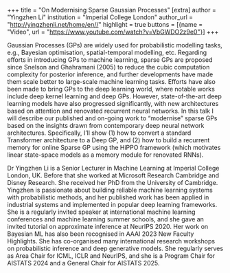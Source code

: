+++
title = "On Modernising Sparse Gaussian Processes"
[extra]
author = "Yingzhen Li"
institution = "Imperial College London"
author_url = "http://yingzhenli.net/home/en//"
highlight = true
buttons = [{name = "Video", url = "https://www.youtube.com/watch?v=VbGWDO2z9e0"}]
+++

Gaussian Processes (GPs) are widely used for probabilistic modelling tasks, e.g., Bayesian optimisation, spatial-temporal modelling, etc. Regarding efforts in introducing GPs to machine learning, sparse GPs are proposed since Snelson and Ghahramani (2005) to reduce the cubic computation complexity for posterior inference, and further developments have made them scale better to large-scale machine learning tasks. Efforts have also been made to bring GPs to the deep learning world, where notable works include deep kernel learning and deep GPs. However, state-of-the-art deep learning models have also progressed significantly, with new architectures based on attention and renovated recurrent neural networks. In this talk I will describe our published and on-going work to “modernise” sparse GPs based on the insights drawn from contemporary deep neural network architectures. Specifically, I’ll show (1) how to convert a standard Transformer architecture to a Deep GP, and (2) how to build a recurrent memory for online Sparse GP using the HiPPO framework (which motivates linear state-space models as a memory module for renovated RNNs). 

Dr Yingzhen Li is a Senior Lecturer in Machine Learning at Imperial College London, UK. Before that she worked at Microsoft Research Cambridge and Disney Research. She received her PhD from the University of Cambridge. Yingzhen is passionate about building reliable machine learning systems with probabilistic methods, and her published work has been applied in industrial systems and implemented in popular deep learning frameworks. She is a regularly invited speaker at international machine learning conferences and machine learning summer schools, and she gave an invited tutorial on approximate inference at NeurIPS 2020. Her work on Bayesian ML has also been recognised in AAAI 2023 New Faculty Highlights. She has co-organised many international research workshops on probabilistic inference and deep generative models. She regularly serves as Area Chair for ICML, ICLR and NeurIPS, and she is a Program Chair for AISTATS 2024 and a General Chair for AISTATS 2025.
